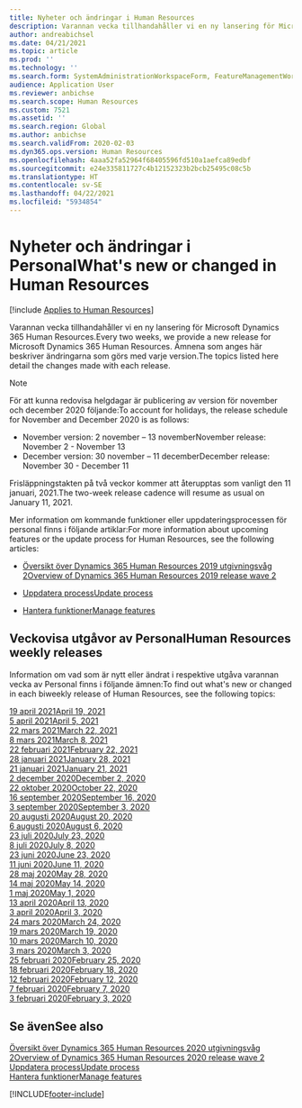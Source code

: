 ```yaml
---
title: Nyheter och ändringar i Human Resources
description: Varannan vecka tillhandahåller vi en ny lansering för Microsoft Dynamics 365 Human Resources. Ämnena som anges här beskriver ändringarna som görs varje vecka.
author: andreabichsel
ms.date: 04/21/2021
ms.topic: article
ms.prod: ''
ms.technology: ''
ms.search.form: SystemAdministrationWorkspaceForm, FeatureManagementWorkspace
audience: Application User
ms.reviewer: anbichse
ms.search.scope: Human Resources
ms.custom: 7521
ms.assetid: ''
ms.search.region: Global
ms.author: anbichse
ms.search.validFrom: 2020-02-03
ms.dyn365.ops.version: Human Resources
ms.openlocfilehash: 4aaa52fa52964f68405596fd510a1aefca89edbf
ms.sourcegitcommit: e24e335811727c4b12152323b2bcb25495c08c5b
ms.translationtype: HT
ms.contentlocale: sv-SE
ms.lasthandoff: 04/22/2021
ms.locfileid: "5934854"
---
```

# <a name="whats-new-or-changed-in-human-resources"></a><span data-ttu-id="befab-104">Nyheter och ändringar i Personal</span><span class="sxs-lookup"><span data-stu-id="befab-104">What's new or changed in Human Resources</span></span>

[!include [Applies to Human Resources](../includes/applies-to-hr.md)]

<span data-ttu-id="befab-105">Varannan vecka tillhandahåller vi en ny lansering för Microsoft Dynamics 365 Human Resources.</span><span class="sxs-lookup"><span data-stu-id="befab-105">Every two weeks, we provide a new release for Microsoft Dynamics 365 Human Resources.</span></span> <span data-ttu-id="befab-106">Ämnena som anges här beskriver ändringarna som görs med varje version.</span><span class="sxs-lookup"><span data-stu-id="befab-106">The topics listed here detail the changes made with each release.</span></span>

>[!NOTE]
><span data-ttu-id="befab-107">För att kunna redovisa helgdagar är publicering av version för november och december 2020 följande:</span><span class="sxs-lookup"><span data-stu-id="befab-107">To account for holidays, the release schedule for November and December 2020 is as follows:</span></span>
>
>- <span data-ttu-id="befab-108">November version: 2 november – 13 november</span><span class="sxs-lookup"><span data-stu-id="befab-108">November release: November 2 - November 13</span></span>
>- <span data-ttu-id="befab-109">December version: 30 november – 11 december</span><span class="sxs-lookup"><span data-stu-id="befab-109">December release: November 30 - December 11</span></span>
> 
><span data-ttu-id="befab-110">Frisläppningstakten på två veckor kommer att återupptas som vanligt den 11 januari, 2021.</span><span class="sxs-lookup"><span data-stu-id="befab-110">The two-week release cadence will resume as usual on January 11, 2021.</span></span>

<span data-ttu-id="befab-111">Mer information om kommande funktioner eller uppdateringsprocessen för personal finns i följande artiklar:</span><span class="sxs-lookup"><span data-stu-id="befab-111">For more information about upcoming features or the update process for Human Resources, see the following articles:</span></span> 

- [<span data-ttu-id="befab-112">Översikt över Dynamics 365 Human Resources 2019 utgivningsvåg 2</span><span class="sxs-lookup"><span data-stu-id="befab-112">Overview of Dynamics 365 Human Resources 2019 release wave 2</span></span>](/dynamics365-release-plan/2019wave2/dynamics365-human-resources/)

- [<span data-ttu-id="befab-113">Uppdatera process</span><span class="sxs-lookup"><span data-stu-id="befab-113">Update process</span></span>](hr-admin-setup-update-process.md)

- [<span data-ttu-id="befab-114">Hantera funktioner</span><span class="sxs-lookup"><span data-stu-id="befab-114">Manage features</span></span>](hr-admin-manage-features.md)

## <a name="human-resources-weekly-releases"></a><span data-ttu-id="befab-115">Veckovisa utgåvor av Personal</span><span class="sxs-lookup"><span data-stu-id="befab-115">Human Resources weekly releases</span></span>

<span data-ttu-id="befab-116">Information om vad som är nytt eller ändrat i respektive utgåva varannan vecka av Personal finns i följande ämnen:</span><span class="sxs-lookup"><span data-stu-id="befab-116">To find out what's new or changed in each biweekly release of Human Resources, see the following topics:</span></span>

[<span data-ttu-id="befab-117">19 april 2021</span><span class="sxs-lookup"><span data-stu-id="befab-117">April 19, 2021</span></span>](hr-whats-new-2021-04-19.md)</br>
[<span data-ttu-id="befab-118">5 april 2021</span><span class="sxs-lookup"><span data-stu-id="befab-118">April 5, 2021</span></span>](hr-whats-new-2021-04-05.md)</br>
[<span data-ttu-id="befab-119">22 mars 2021</span><span class="sxs-lookup"><span data-stu-id="befab-119">March 22, 2021</span></span>](hr-whats-new-2021-03-22.md)</br>
[<span data-ttu-id="befab-120">8 mars 2021</span><span class="sxs-lookup"><span data-stu-id="befab-120">March 8, 2021</span></span>](hr-whats-new-2021-03-08.md)</br>
[<span data-ttu-id="befab-121">22 februari 2021</span><span class="sxs-lookup"><span data-stu-id="befab-121">February 22, 2021</span></span>](hr-whats-new-2021-02-22.md)</br>
[<span data-ttu-id="befab-122">28 januari 2021</span><span class="sxs-lookup"><span data-stu-id="befab-122">January 28, 2021</span></span>](hr-whats-new-2021-01-28.md)</br>
[<span data-ttu-id="befab-123">21 januari 2021</span><span class="sxs-lookup"><span data-stu-id="befab-123">January 21, 2021</span></span>](hr-whats-new-2021-01-21.md)</br>
[<span data-ttu-id="befab-124">2 december 2020</span><span class="sxs-lookup"><span data-stu-id="befab-124">December 2, 2020</span></span>](hr-whats-new-2020-12-02.md)</br>
[<span data-ttu-id="befab-125">22 oktober 2020</span><span class="sxs-lookup"><span data-stu-id="befab-125">October 22, 2020</span></span>](hr-whats-new-2020-10-22.md)</br>
[<span data-ttu-id="befab-126">16 september 2020</span><span class="sxs-lookup"><span data-stu-id="befab-126">September 16, 2020</span></span>](hr-whats-new-2020-09-16.md)</br>
[<span data-ttu-id="befab-127">3 september 2020</span><span class="sxs-lookup"><span data-stu-id="befab-127">September 3, 2020</span></span>](hr-whats-new-2020-09-03.md)</br>
[<span data-ttu-id="befab-128">20 augusti 2020</span><span class="sxs-lookup"><span data-stu-id="befab-128">August 20, 2020</span></span>](hr-whats-new-2020-08-20.md)</br>
[<span data-ttu-id="befab-129">6 augusti 2020</span><span class="sxs-lookup"><span data-stu-id="befab-129">August 6, 2020</span></span>](hr-whats-new-2020-08-06.md)</br>
[<span data-ttu-id="befab-130">23 juli 2020</span><span class="sxs-lookup"><span data-stu-id="befab-130">July 23, 2020</span></span>](hr-whats-new-2020-07-23.md)</br>
[<span data-ttu-id="befab-131">8 juli 2020</span><span class="sxs-lookup"><span data-stu-id="befab-131">July 8, 2020</span></span>](hr-whats-new-2020-07-08.md)</br>
[<span data-ttu-id="befab-132">23 juni 2020</span><span class="sxs-lookup"><span data-stu-id="befab-132">June 23, 2020</span></span>](hr-whats-new-2020-06-23.md)</br>
[<span data-ttu-id="befab-133">11 juni 2020</span><span class="sxs-lookup"><span data-stu-id="befab-133">June 11, 2020</span></span>](hr-whats-new-2020-06-11.md)</br>
[<span data-ttu-id="befab-134">28 maj 2020</span><span class="sxs-lookup"><span data-stu-id="befab-134">May 28, 2020</span></span>](hr-whats-new-2020-05-28.md)</br>
[<span data-ttu-id="befab-135">14 maj 2020</span><span class="sxs-lookup"><span data-stu-id="befab-135">May 14, 2020</span></span>](hr-whats-new-2020-05-14.md)</br>
[<span data-ttu-id="befab-136">1 maj 2020</span><span class="sxs-lookup"><span data-stu-id="befab-136">May 1, 2020</span></span>](hr-whats-new-2020-05-01.md)</br>
[<span data-ttu-id="befab-137">13 april 2020</span><span class="sxs-lookup"><span data-stu-id="befab-137">April 13, 2020</span></span>](hr-whats-new-2020-04-13.md)</br>
[<span data-ttu-id="befab-138">3 april 2020</span><span class="sxs-lookup"><span data-stu-id="befab-138">April 3, 2020</span></span>](hr-whats-new-2020-04-03.md)</br>
[<span data-ttu-id="befab-139">24 mars 2020</span><span class="sxs-lookup"><span data-stu-id="befab-139">March 24, 2020</span></span>](hr-whats-new-2020-03-24.md)</br>
[<span data-ttu-id="befab-140">19 mars 2020</span><span class="sxs-lookup"><span data-stu-id="befab-140">March 19, 2020</span></span>](hr-whats-new-2020-03-19.md)</br>
[<span data-ttu-id="befab-141">10 mars 2020</span><span class="sxs-lookup"><span data-stu-id="befab-141">March 10, 2020</span></span>](hr-whats-new-2020-03-10.md)</br>
[<span data-ttu-id="befab-142">3 mars 2020</span><span class="sxs-lookup"><span data-stu-id="befab-142">March 3, 2020</span></span>](hr-whats-new-2020-03-03.md)</br>
[<span data-ttu-id="befab-143">25 februari 2020</span><span class="sxs-lookup"><span data-stu-id="befab-143">February 25, 2020</span></span>](hr-whats-new-2020-02-25.md)</br>
[<span data-ttu-id="befab-144">18 februari 2020</span><span class="sxs-lookup"><span data-stu-id="befab-144">February 18, 2020</span></span>](hr-whats-new-2020-02-18.md)</br>
[<span data-ttu-id="befab-145">12 februari 2020</span><span class="sxs-lookup"><span data-stu-id="befab-145">February 12, 2020</span></span>](hr-whats-new-2020-02-12.md)</br>
[<span data-ttu-id="befab-146">7 februari 2020</span><span class="sxs-lookup"><span data-stu-id="befab-146">February 7, 2020</span></span>](hr-whats-new-2020-02-07.md)</br>
[<span data-ttu-id="befab-147">3 februari 2020</span><span class="sxs-lookup"><span data-stu-id="befab-147">February 3, 2020</span></span>](hr-whats-new-2020-02-03.md)

## <a name="see-also"></a><span data-ttu-id="befab-148">Se även</span><span class="sxs-lookup"><span data-stu-id="befab-148">See also</span></span>

[<span data-ttu-id="befab-149">Översikt över Dynamics 365 Human Resources 2020 utgivningsvåg 2</span><span class="sxs-lookup"><span data-stu-id="befab-149">Overview of Dynamics 365 Human Resources 2020 release wave 2</span></span>](/dynamics365-release-plan/2020wave2/human-resources/dynamics365-human-resources/)</br>
[<span data-ttu-id="befab-150">Uppdatera process</span><span class="sxs-lookup"><span data-stu-id="befab-150">Update process</span></span>](hr-admin-setup-update-process.md)</br>
[<span data-ttu-id="befab-151">Hantera funktioner</span><span class="sxs-lookup"><span data-stu-id="befab-151">Manage features</span></span>](hr-admin-manage-features.md)


[!INCLUDE[footer-include](../includes/footer-banner.md)]